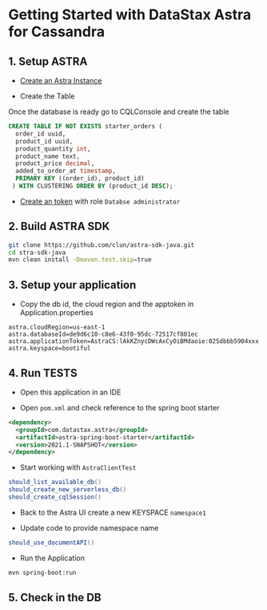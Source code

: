 # Getting Started with DataStax Astra for Cassandra 


## 1. Setup ASTRA

- [Create an Astra Instance](https://docs.datastax.com/en/astra/docs/creating-your-astra-database.html)

- Create the Table

Once the database is ready go to CQLConsole and create the table

```sql
CREATE TABLE IF NOT EXISTS starter_orders (
  order_id uuid,
  product_id uuid,
  product_quantity int,
  product_name text,
  product_price decimal,
  added_to_order_at timestamp,
  PRIMARY KEY ((order_id), product_id)
 ) WITH CLUSTERING ORDER BY (product_id DESC);
```

- [Create an token](https://docs.datastax.com/en/astra/docs/manage-application-tokens.html) with role `Databse administrator`

## 2. Build ASTRA SDK


```bash
git clone https://github.com/clun/astra-sdk-java.git
cd stra-sdk-java
mvn clean install -Dmaven.test.skip=true
```


## 3. Setup your application

- Copy the db id, the cloud region and the apptoken in Application.properties

```properties
astra.cloudRegion=us-east-1
astra.databaseId=de9d6c10-c8e6-43f0-95dc-72517cf801ec
astra.applicationToken=AstraCS:lAkKZnycDWcAxCyOiBMdaoie:025dbbb5904xxx
astra.keyspace=bootiful
```

## 4. Run TESTS

- Open this application in an IDE

- Open `pom.xml` and check reference to the spring boot starter

```xml
<dependency>
  <groupId>com.datastax.astra</groupId>
  <artifactId>astra-spring-boot-starter</artifactId>
  <version>2021.1-SNAPSHOT</version>
</dependency>
```

- Start working with `AstraClientTest`

```java
should_list_available_db()
should_create_new_serverless_db()
should_create_cqlSession()
```

- Back to the Astra UI create a new KEYSPACE `namespace1`

- Update code to provide namespace name 
```java
should_use_documentAPI()
```

- Run the Application

```bash
mvn spring-boot:run
```

## 5. Check in the DB

